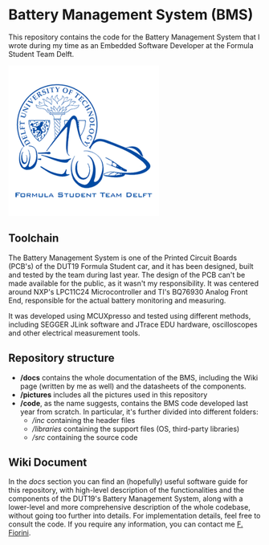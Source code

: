 # Battery Management System (BMS)
This repository contains the code for the Battery Management System that I wrote during my time as an Embedded Software Developer at the Formula Student Team Delft.

![logo](pictures/dut_logo.png)

## Toolchain
The Battery Management System is one of the Printed Circuit Boards (PCB's) of the DUT19 Formula Student car, and it has been designed, built and tested by the team during last year.
The design of the PCB can't be made available for the public, as it wasn't my responsibility.
It was centered around NXP's LPC11C24 Microcontroller and TI's BQ76930 Analog Front End, responsible for the actual battery monitoring and measuring.

It was developed using MCUXpresso and tested using different methods, including SEGGER JLink software and JTrace EDU hardware, oscilloscopes and other electrical measurement tools.

## Repository structure
* **/docs** contains the whole documentation of the BMS, including the Wiki page (written by me as well) and the datasheets of the components.
* **/pictures** includes all the pictures used in this repository
* **/code**, as the name suggests, contains the BMS code developed last year from scratch. In particular, it's further divided into different folders:
	* */inc* containing the header files
	* */libraries* containing the support files (OS, third-party libraries)
	* */src* containing the source code

## Wiki Document
In the *docs* section you can find an (hopefully) useful software guide for this repository, with high-level description of the functionalities and the components of the DUT19's Battery Management System, 
along with a lower-level and more comprehensive description of the whole codebase, without going too further into details. 
For implementation details, feel free to consult the code. If you require any information, you can contact me [F. Fiorini](mailto:f.fiorini@student.tudelft.nl).